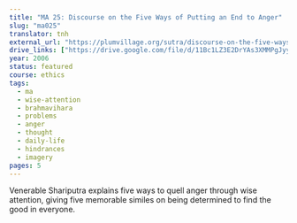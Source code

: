 ```yaml
---
title: "MA 25: Discourse on the Five Ways of Putting an End to Anger"
slug: "ma025"
translator: tnh
external_url: "https://plumvillage.org/sutra/discourse-on-the-five-ways-of-putting-an-end-to-anger/"
drive_links: ["https://drive.google.com/file/d/11Bc1LZ3E2DrYAs3XMMPgJyymiq3sSfsk/view?usp=drivesdk"]
year: 2006
status: featured
course: ethics
tags:
  - ma
  - wise-attention
  - brahmavihara
  - problems
  - anger
  - thought
  - daily-life
  - hindrances
  - imagery
pages: 5
---
```


Venerable Shariputra explains five ways to quell anger through wise attention, giving five memorable similes on being determined to find the good in everyone.

